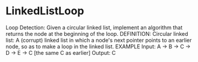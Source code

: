 # LinkedListLoop

Loop Detection: Given a circular linked list, implement an algorithm that returns the node at the beginning of the loop.
DEFINITION:
Circular linked list: A (corrupt) linked list in which a node's next pointer points to an earlier node, so as to make a loop in the linked list.
EXAMPLE
Input: A -> B -> C -> D -> E -> C [the same C as earlier]
Output: C
